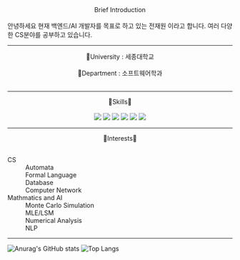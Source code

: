 <div align='center'>Brief Introduction</div></br>
안녕하세요   
현재 백엔드/AI 개발자를 목표로 하고 있는 전재원 이라고 합니다.   
여러 다양한 CS분야를 공부하고 있습니다.

***

<div align='center'>🏫University : 세종대학교</div></br>
<div align='center'>📖Department : 소프트웨어학과</div></br>

***

<div align='center'>💫Skills💫</div></br>
<div align='center'>
  <img src="https://img.shields.io/badge/Python-3776AB?style=flat&logo=Python&logoColor=white"/>
  <img src="https://img.shields.io/badge/HTML5-E34F26?style=flat&logo=HTML5&logoColor=white"/>
  <img src="https://img.shields.io/badge/Javascript-F7DF1E?style=flat&logo=JavaScript&logoColor=white"/>
  <img src="https://img.shields.io/badge/PostgreSQL-4169E1?style=flat&logo=PostgreSQL&logoColor=white"/>
  <img src="https://img.shields.io/badge/Django-092E20?style=flat&logo=Django&logoColor=white"/>
  <img src="https://img.shields.io/badge/Unity-000000?style=flat&logo=Unity&logoColor=white"/>
</div>

***

<div align='center'>👀Interests👀</div></br>
<dl>
  <dt>CS</dt>
    <dd>Automata</dd>
    <dd>Formal Language</dd>
    <dd>Database</dd>
    <dd>Computer Network</dd>
  <dt>Mathmatics and AI</dt>
    <dd>Monte Carlo Simulation</dd>
    <dd>MLE/LSM</dd>
    <dd>Numerical Analysis</dd>
    <dd>NLP</dd>

***

![Anurag's GitHub stats](https://github-readme-stats.vercel.app/api?username=sopipc167&show_icons=true&theme=radical)
![Top Langs](https://github-readme-stats.vercel.app/api/top-langs/?username=sopipc167&layout=compact)
